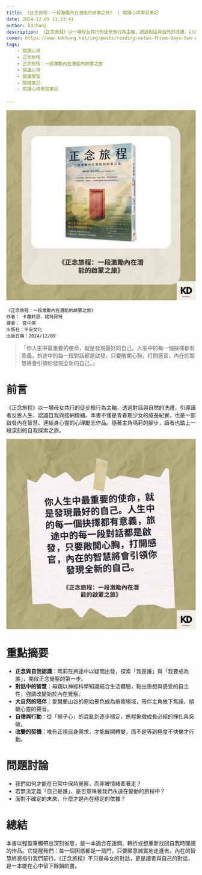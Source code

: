 ```yaml
---
title: 《正念旅程：一段激勵內在潛能的啟蒙之旅》 | 閱讀心得學習筆記
date: 2024-12-09 11:33:41
author: kdchang
description: 《正念旅程》以一場母女共行的徒步旅行為主軸，透過對話與自然的洗禮，引導讀者反思人生、認識自我與接納情緒。本書不僅是青春期少女的成長紀實，也是一部啟發內在智慧、連結身心靈的心理勵志作品。隨著主角瑪莉的腳步，讀者也踏上一段深刻的自我探索之旅。
cover: https://www.kdchang.net/img/posts/reading-notes-three-days-two-women-one-monkey-and-the-meaning-of-life-an-inspiring-journey-1.jpg
tags: 
    - 閱讀心得
    - 正念旅程
    - 正念旅程：一段激勵內在潛能的啟蒙之旅
    - 閱讀心得
    - 閱讀學習
    - 閱讀筆記
    - 閱讀心得學習筆記

---
```


![](img/posts/reading-notes-three-days-two-women-one-monkey-and-the-meaning-of-life-an-inspiring-journey-1.jpg)

```
《正念旅程：一段激勵內在潛能的啟蒙之旅》
作者： 卡蘿莉恩．諾特貝特  
譯者： 管中琪
出版社：平安文化  
出版日期：2024/12/09
```

> 「你人生中最重要的使命，就是發現最好的自己。人生中的每一個抉擇都有意義，旅途中的每一段對話都是啟發，只要敞開心胸，打開感官，內在的智慧將會引領你發現全新的自己。」

# 前言
《正念旅程》以一場母女共行的徒步旅行為主軸，透過對話與自然的洗禮，引導讀者反思人生、認識自我與接納情緒。本書不僅是青春期少女的成長紀實，也是一部啟發內在智慧、連結身心靈的心理勵志作品。隨著主角瑪莉的腳步，讀者也踏上一段深刻的自我探索之旅。

![](img/posts/reading-notes-three-days-two-women-one-monkey-and-the-meaning-of-life-an-inspiring-journey-2.jpg)

# 重點摘要
- **正念與自我認識**：瑪莉在旅途中以疑問出發，探索「我是誰」與「我要成為誰」，開啟正念覺察的第一步。
- **對話中的智慧**：母親以神經科學知識結合生活體驗，點出思想與感受的自主性，強調改變始於內在覺察。
- **大自然的陪伴**：愛爾蘭山谷的原始景色成為療癒場域，陪伴主角放下焦躁、傾聽心靈的聲音。
- **自律與行動**：從「猴子心」的混亂到逐步穩定，旅程象徵成長必經的掙扎與突破。
- **改變的契機**：唯有正視自身需求，才能展開轉變，而不是等到極度不快樂才行動。

# 問題討論
- 我們如何才能在日常中保持覺察，而非被情緒牽著走？
- 若無法定義「自己是誰」，是否意味著我們永遠在變動的旅程中？
- 面對不確定的未來，什麼才是內在穩定的依據？

# 總結
本書以輕盈筆觸帶出深刻省思，是一本適合在迷惘、轉折或想重新找回自我時閱讀的作品。它提醒我們：每一個困惑都是一扇門，只要願意誠實地走進去，內在的智慧終將指引我們前行。《正念旅程》不只是母女的對話，更是讀者與自己的對話，是一本能在心中留下餘韻的書。